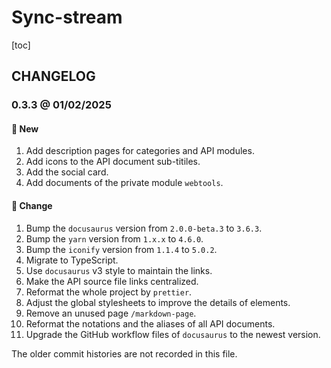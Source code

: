 # Sync-stream

[toc]

## CHANGELOG

### 0.3.3 @ 01/02/2025

#### :mega: New

1. Add description pages for categories and API modules.
2. Add icons to the API document sub-titiles.
3. Add the social card.
4. Add documents of the private module `webtools`.

#### :floppy_disk: Change

1. Bump the `docusaurus` version from `2.0.0-beta.3` to `3.6.3`.
2. Bump the `yarn` version from `1.x.x` to `4.6.0`.
3. Bump the `iconify` version from `1.1.4` to `5.0.2`.
4. Migrate to TypeScript.
5. Use `docusaurus` v3 style to maintain the links.
6. Make the API source file links centralized.
7. Reformat the whole project by `prettier`.
8. Adjust the global stylesheets to improve the details of elements.
9. Remove an unused page `/markdown-page`.
10. Reformat the notations and the aliases of all API documents.
11. Upgrade the GitHub workflow files of `docusaurus` to the newest version.

The older commit histories are not recorded in this file.
